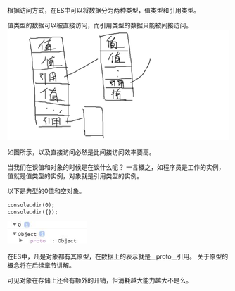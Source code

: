 根据访问方式，在ES中可以将数据分为两种类型，值类型和引用类型。

值类型的数据可以被直接访问，而引用类型的数据只能被间接访问。
![](../../images/201707150957.png)

如图所示，以及直接访问必然是比间接访问效率要高。

当我们在谈值和对象的时候是在谈什么呢？
一言概之，如程序员是工作的实例，值就是值类型的实例，对象就是引用类型的实例。

以下是典型的0值和空对象。

~~~
console.dir(0);
console.dir({});
~~~
![](../../images/TIM截图20170715101108.jpg)

在ES中，凡是对象都有其原型，在数据上的表示就是__proto__引用。
关于原型的概念将在后续章节讲解。

可见对象在存储上还会有额外的开销，但消耗越大能力越大不是么。